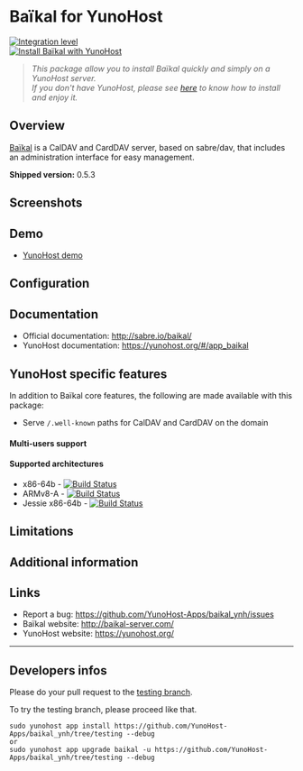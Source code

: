# Baïkal for YunoHost

[![Integration level](https://dash.yunohost.org/integration/baikal.svg)](https://dash.yunohost.org/appci/app/baikal)  
[![Install Baïkal with YunoHost](https://install-app.yunohost.org/install-with-yunohost.png)](https://install-app.yunohost.org/?app=baikal)

> *This package allow you to install Baïkal quickly and simply on a YunoHost server.  
If you don't have YunoHost, please see [here](https://yunohost.org/#/install) to know how to install and enjoy it.*

## Overview
[Baïkal](http://baikal-server.com/) is a CalDAV and CardDAV server, based on
sabre/dav, that includes an administration interface for easy management.

**Shipped version:** 0.5.3

## Screenshots

## Demo

* [YunoHost demo](https://demo.yunohost.org/baikal/admin/)

## Configuration

## Documentation

 * Official documentation: http://sabre.io/baikal/
 * YunoHost documentation: https://yunohost.org/#/app_baikal

## YunoHost specific features

In addition to Baïkal core features, the following are made available with
this package:

 * Serve `/.well-known` paths for CalDAV and CardDAV on the domain

#### Multi-users support

#### Supported architectures

* x86-64b - [![Build Status](https://ci-apps.yunohost.org/ci/logs/baikal%20%28Official%29.svg)](https://ci-apps.yunohost.org/ci/apps/baikal/)
* ARMv8-A - [![Build Status](https://ci-apps-arm.yunohost.org/ci/logs/baikal%20%28Official%29.svg)](https://ci-apps-arm.yunohost.org/ci/apps/baikal/)
* Jessie x86-64b - [![Build Status](https://ci-stretch.nohost.me/ci/logs/baikal%20%28Official%29.svg)](https://ci-stretch.nohost.me/ci/apps/baikal/)

## Limitations

## Additional information

## Links

 * Report a bug: https://github.com/YunoHost-Apps/baikal_ynh/issues
 * Baïkal website: http://baikal-server.com/
 * YunoHost website: https://yunohost.org/

---

Developers infos
----------------

Please do your pull request to the [testing branch](https://github.com/YunoHost-Apps/baikal_ynh/tree/testing).

To try the testing branch, please proceed like that.
```
sudo yunohost app install https://github.com/YunoHost-Apps/baikal_ynh/tree/testing --debug
or
sudo yunohost app upgrade baikal -u https://github.com/YunoHost-Apps/baikal_ynh/tree/testing --debug
```
